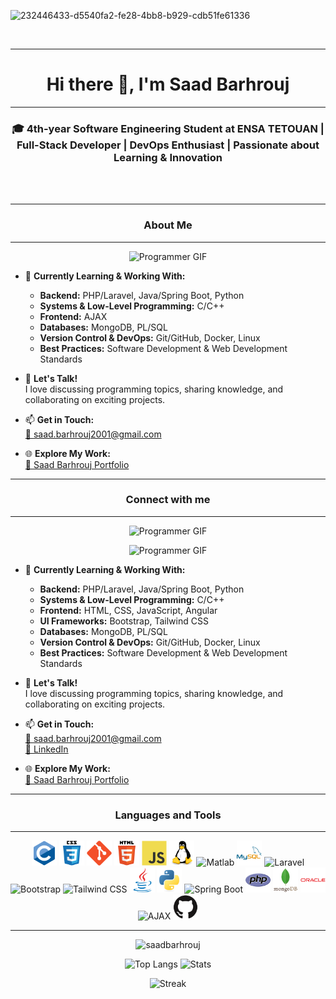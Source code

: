 ![232446433-d5540fa2-fe28-4bb8-b929-cdb51fe61336](https://github.com/SaadBarhrouj/SaadBarhrouj/assets/157226977/dba34c6c-e141-4c3d-821f-4dcdac0dc1de)
<!---
Created using the README generator
-->
<br>
<hr>
<h1 align="center">Hi there 👋, I'm Saad Barhrouj</h1>
<hr>
<h3 align="center">🎓 4th-year Software Engineering Student at ENSA TETOUAN | Full-Stack Developer | DevOps Enthusiast | Passionate about Learning & Innovation</h3>

<br>
<br>
<hr>
<h3 align="center">About Me</h3>
<hr>
<p align="center">
  <img src="https://user-images.githubusercontent.com/63050133/156676671-d5b2e362-97d4-4404-9447-dd71ddfea82f.gif" 
       alt="Programmer GIF" width="200" height="200" />
</p>


- 🌱 **Currently Learning & Working With:**  
  - **Backend:** PHP/Laravel, Java/Spring Boot, Python  
  - **Systems & Low-Level Programming:** C/C++  
  - **Frontend:** AJAX  
  - **Databases:** MongoDB, PL/SQL  
  - **Version Control & DevOps:** Git/GitHub, Docker, Linux  
  - **Best Practices:** Software Development & Web Development Standards  

- 💬 **Let's Talk!**  
  I love discussing programming topics, sharing knowledge, and collaborating on exciting projects.  

- 📫 **Get in Touch:**  
  [📧 saad.barhrouj2001@gmail.com](mailto:saad.barhrouj2001@gmail.com)  

- 🌐 **Explore My Work:**  
  [🔗 Saad Barhrouj Portfolio](https://portfolio-saad-barhrouj.netlify.app/)  


<hr>
<h3 align="center">Connect with me</h3>
<hr>

<p align="center">
  <img src="https://user-images.githubusercontent.com/63050133/156676671-d5b2e362-97d4-4404-9447-dd71ddfea82f.gif" 
       alt="Programmer GIF" width="200" height="200" />
</p>
<p align="center">
  <img src="https://user-images.githubusercontent.com/63050133/156676671-d5b2e362-97d4-4404-9447-dd71ddfea82f.gif" 
       alt="Programmer GIF" width="200" height="200" />
</p>

- 🌱 **Currently Learning & Working With:**  
  - **Backend:** PHP/Laravel, Java/Spring Boot, Python  
  - **Systems & Low-Level Programming:** C/C++  
  - **Frontend:** HTML, CSS, JavaScript, Angular  
  - **UI Frameworks:** Bootstrap, Tailwind CSS  
  - **Databases:** MongoDB, PL/SQL  
  - **Version Control & DevOps:** Git/GitHub, Docker, Linux  
  - **Best Practices:** Software Development & Web Development Standards  

- 💬 **Let's Talk!**  
  I love discussing programming topics, sharing knowledge, and collaborating on exciting projects.  

- 📫 **Get in Touch:**  
  [📧 saad.barhrouj2001@gmail.com](mailto:saad.barhrouj2001@gmail.com)  
  [💼 LinkedIn](https://www.linkedin.com/in/saad-barhrouj-b37270295/)  

- 🌐 **Explore My Work:**  
  [🔗 Saad Barhrouj Portfolio](https://portfolio-saad-barhrouj.netlify.app/)  


<hr>
<h3 align="center">Languages and Tools</h3>
<hr>

<p align="center">
  <img src="https://raw.githubusercontent.com/devicons/devicon/master/icons/c/c-original.svg" alt="C" height="40" width="40" />
  <img src="https://raw.githubusercontent.com/devicons/devicon/master/icons/css3/css3-original-wordmark.svg" alt="CSS3" height="40" width="40" />
  <img src="https://raw.githubusercontent.com/devicons/devicon/master/icons/git/git-original.svg" alt="Git" height="40" width="40" />
  <img src="https://raw.githubusercontent.com/devicons/devicon/master/icons/html5/html5-original-wordmark.svg" alt="HTML5" height="40" width="40" />
  <img src="https://raw.githubusercontent.com/devicons/devicon/master/icons/javascript/javascript-original.svg" alt="JavaScript" height="40" width="40" />
  <img src="https://raw.githubusercontent.com/devicons/devicon/master/icons/linux/linux-original.svg" alt="Linux" height="40" width="40" />
  <img src="https://upload.wikimedia.org/wikipedia/commons/2/21/Matlab_Logo.png" alt="Matlab" height="40" width="40" />
  <img src="https://raw.githubusercontent.com/devicons/devicon/master/icons/mysql/mysql-original-wordmark.svg" alt="MySQL" height="40" width="40" />
  <img src="https://cdn.jsdelivr.net/npm/simple-icons@v7/icons/laravel.svg" alt="Laravel" height="40" width="40" />
  <img src="https://cdn.jsdelivr.net/gh/devicons/devicon/icons/bootstrap/bootstrap-plain.svg" alt="Bootstrap" height="40" width="40" />
  <img src="https://upload.wikimedia.org/wikipedia/commons/d/d5/Tailwind_CSS_Logo.svg" alt="Tailwind CSS" height="40" width="40" />
  <img src="https://raw.githubusercontent.com/devicons/devicon/master/icons/java/java-original.svg" alt="Java" height="40" width="40" />
  <img src="https://raw.githubusercontent.com/devicons/devicon/master/icons/python/python-original.svg" alt="Python" height="40" width="40" />
  <img src="https://www.vectorlogo.zone/logos/springio/springio-icon.svg" alt="Spring Boot" height="40" width="40" />
  <img src="https://raw.githubusercontent.com/devicons/devicon/master/icons/php/php-original.svg" alt="PHP" height="40" width="40" />
  <img src="https://raw.githubusercontent.com/devicons/devicon/master/icons/mongodb/mongodb-original-wordmark.svg" alt="MongoDB" height="40" width="40" />
  <img src="https://raw.githubusercontent.com/devicons/devicon/master/icons/oracle/oracle-original.svg" alt="PL/SQL" height="40" width="40" />
  <img src="https://raw.githubusercontent.com/devicons/devicon/master/icons/ajax/ajax-plain.svg" alt="AJAX" height="40" width="40" />
  <img src="https://raw.githubusercontent.com/devicons/devicon/master/icons/github/github-original.svg" alt="GitHub" height="40" width="40" />
</p>

<hr>
<p align="center">
  <img src="https://komarev.com/ghpvc/?username=saadbarhrouj&label=Profile%20views&color=0e75b6&style=flat" alt="saadbarhrouj" />
</p>

<p align="center">
  <img src="https://github-readme-stats.vercel.app/api/top-langs/?username=saadbarhrouj&layout=compact&theme=radical" alt="Top Langs" />
  <img src="https://github-readme-stats.vercel.app/api?username=saadbarhrouj&show_icons=true&theme=radical" alt="Stats" />
</p>

<p align="center">
  <img src="https://github-readme-streak-stats.herokuapp.com/?user=saadbarhrouj&theme=radical" alt="Streak" />
</p>
